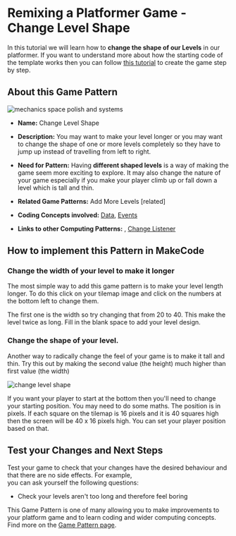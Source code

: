 # Remixing a Platformer Game - Change Level Shape

In this tutorial we will learn how to **change the shape of our Levels** in our platformer.
If you want to understand more about how the starting code of the template works then you can follow [this tutorial](https://arcade.makecode.com/beta#tutorial:https://github.com/mickfuzz/makecode-platformer-101)
 to create the game step by step.

## About this Game Pattern

![mechanics space polish and systems](https://raw.githubusercontent.com/mickfuzz/makecode-platformer-101/master/images/patterns/gameMechanics_more_levels.jpg)

* **Name:** Change Level Shape

* **Description:** You may want to make your level longer or you may want to change the shape of one or more levels completely so they
have to jump up instead of travelling from left to right.

* **Need for Pattern:** Having **different shaped levels** is a way of making the game seem more exciting to explore.
It may also change the nature of your game especially if you make  your player climb up or fall down a level which is
tall and thin.  

* **Related Game Patterns:** Add More Levels [related]

* **Coding Concepts involved:** [Data](learningDimensions#data), [Events](learningDimensions#events)

* **Links to other Computing Patterns:** , [Change Listener](learningDimensions#change-listener)

## How to implement this Pattern in MakeCode

### Change the width of your level to make it longer

The most simple way to add this game pattern is to make your level length longer.
To do this click on your tilemap image and click on the numbers at the bottom left to change them.

The first one is the width so try changing that from 20 to 40. This make the level twice as long. Fill in the
blank space to add your level design.

### Change the shape of your level.

Another way to radically change the feel of your game is to make it tall and thin. Try this out by making the
second value (the height) much higher than first value (the width)

![change level shape](https://raw.githubusercontent.com/mickfuzz/makecode-platformer-101/master/images/changeLevelShape.png)

If you want your player to start at the bottom then you'll need to change your starting position. You may need to do some maths.
The position is in pixels. If each square on the tilemap is 16 pixels and it is 40 squares high then the screen will be 40 x 16 pixels
high. You can set your player position based on that.

## Test your Changes and Next Steps

Test your game to check that your changes have the desired behaviour and that there are no side effects. For example,  
you can ask yourself the following questions:

* Check your levels aren't too long and therefore feel boring

This Game Pattern is one of many allowing you to make improvements to your platform game and to learn coding and wider computing concepts.
Find more on the [Game Pattern page](gamePatterns.md).
